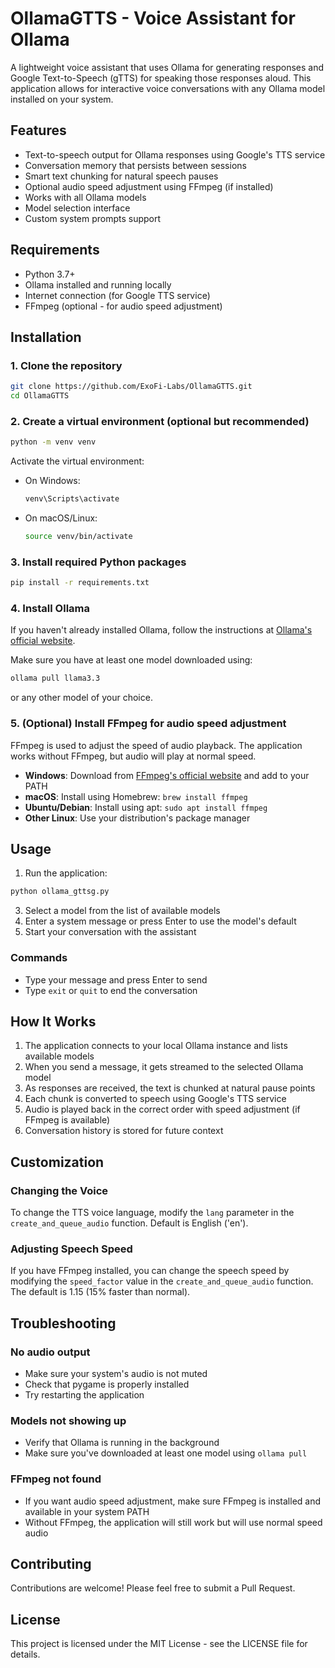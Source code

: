 # OllamaGTTS - Voice Assistant for Ollama

A lightweight voice assistant that uses Ollama for generating responses and Google Text-to-Speech (gTTS) for speaking those responses aloud. This application allows for interactive voice conversations with any Ollama model installed on your system.

## Features

- Text-to-speech output for Ollama responses using Google's TTS service
- Conversation memory that persists between sessions
- Smart text chunking for natural speech pauses
- Optional audio speed adjustment using FFmpeg (if installed)
- Works with all Ollama models
- Model selection interface
- Custom system prompts support

## Requirements

- Python 3.7+
- Ollama installed and running locally
- Internet connection (for Google TTS service)
- FFmpeg (optional - for audio speed adjustment)

## Installation

### 1. Clone the repository

```bash
git clone https://github.com/ExoFi-Labs/OllamaGTTS.git
cd OllamaGTTS
```

### 2. Create a virtual environment (optional but recommended)

```bash
python -m venv venv
```

Activate the virtual environment:

- On Windows:
  ```bash
  venv\Scripts\activate
  ```
- On macOS/Linux:
  ```bash
  source venv/bin/activate
  ```

### 3. Install required Python packages

```bash
pip install -r requirements.txt
```

### 4. Install Ollama

If you haven't already installed Ollama, follow the instructions at [Ollama's official website](https://ollama.ai/download).

Make sure you have at least one model downloaded using:

```bash
ollama pull llama3.3
```

or any other model of your choice.

### 5. (Optional) Install FFmpeg for audio speed adjustment

FFmpeg is used to adjust the speed of audio playback. The application works without FFmpeg, but audio will play at normal speed.

- **Windows**: Download from [FFmpeg's official website](https://ffmpeg.org/download.html) and add to your PATH
- **macOS**: Install using Homebrew: `brew install ffmpeg`
- **Ubuntu/Debian**: Install using apt: `sudo apt install ffmpeg`
- **Other Linux**: Use your distribution's package manager

## Usage


1. Run the application:

```bash
python ollama_gttsg.py
```

3. Select a model from the list of available models
4. Enter a system message or press Enter to use the model's default
5. Start your conversation with the assistant

### Commands

- Type your message and press Enter to send
- Type `exit` or `quit` to end the conversation

## How It Works

1. The application connects to your local Ollama instance and lists available models
2. When you send a message, it gets streamed to the selected Ollama model
3. As responses are received, the text is chunked at natural pause points
4. Each chunk is converted to speech using Google's TTS service
5. Audio is played back in the correct order with speed adjustment (if FFmpeg is available)
6. Conversation history is stored for future context

## Customization

### Changing the Voice

To change the TTS voice language, modify the `lang` parameter in the `create_and_queue_audio` function. Default is English ('en').

### Adjusting Speech Speed

If you have FFmpeg installed, you can change the speech speed by modifying the `speed_factor` value in the `create_and_queue_audio` function. The default is 1.15 (15% faster than normal).

## Troubleshooting

### No audio output

- Make sure your system's audio is not muted
- Check that pygame is properly installed
- Try restarting the application

### Models not showing up

- Verify that Ollama is running in the background
- Make sure you've downloaded at least one model using `ollama pull`

### FFmpeg not found

- If you want audio speed adjustment, make sure FFmpeg is installed and available in your system PATH
- Without FFmpeg, the application will still work but will use normal speed audio

## Contributing

Contributions are welcome! Please feel free to submit a Pull Request.

## License

This project is licensed under the MIT License - see the LICENSE file for details.
